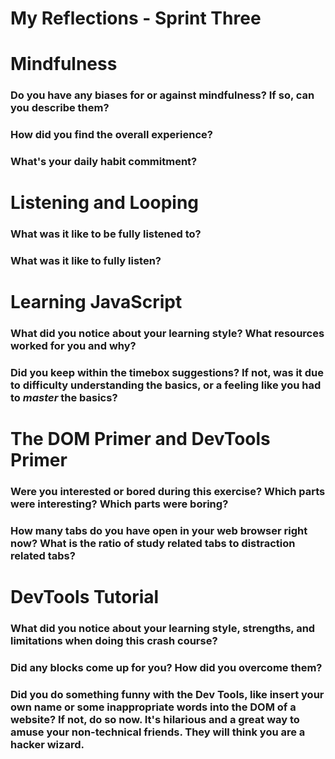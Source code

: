 # My Reflections - Sprint Three

# Mindfulness 

### Do you have any biases for or against mindfulness? If so, can you describe them?



### How did you find the overall experience? 



### What's your daily habit commitment? 
    




# Listening and Looping 

### What was it like to be fully listened to? 



### What was it like to fully listen?

    




# Learning JavaScript

### What did you notice about your learning style? What resources worked for you and why? 



### Did you keep within the timebox suggestions? If not, was it due to difficulty understanding the basics, or a feeling like you had to _master_ the basics?





# The DOM Primer and DevTools Primer

### Were you interested or bored during this exercise? Which parts were interesting? Which parts were boring?



### How many tabs do you have open in your web browser right now? What is the ratio of study related tabs to distraction related tabs?





# DevTools Tutorial

### What did you notice about your learning style, strengths, and limitations when doing this crash course?



### Did any blocks come up for you? How did you overcome them?



### Did you do something funny with the Dev Tools, like insert your own name or some inappropriate words into the DOM of a website? If not, do so now. It's hilarious and a great way to amuse your non-technical friends. They will think you are a hacker wizard.



